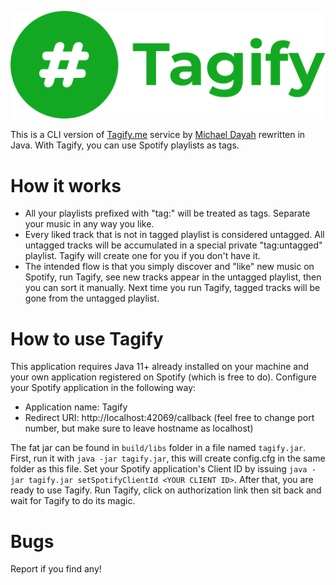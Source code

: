 ![tagify logo](app/src/main/resources/logo.svg)

This is a CLI version of [Tagify.me](https://tagify.me) service by [Michael Dayah](https://github.com/Lucent/) rewritten in Java. With Tagify, you can use Spotify playlists as tags.

# How it works
- All your playlists prefixed with "tag:" will be treated as tags. Separate your music in any way you like.
- Every liked track that is not in tagged playlist is considered untagged. All untagged tracks will be accumulated in a special private "tag:untagged" playlist. Tagify will create one for you if you don't have it.
- The intended flow is that you simply discover and "like" new music on Spotify, run Tagify, see new tracks appear in the untagged playlist, then you can sort it manually. Next time you run Tagify, tagged tracks will be gone from the untagged playlist.

# How to use Tagify
This application requires Java 11+ already installed on your machine and your own application registered on Spotify (which is free to do). Configure your Spotify application in the following way:
- Application name: Tagify
- Redirect URI: http://localhost:42069/callback (feel free to change port number, but make sure to leave hostname as localhost)

The fat jar can be found in `build/libs` folder in a file named `tagify.jar`. First, run it with `java -jar tagify.jar`, this will create config.cfg in the same folder as this file. Set your Spotify application's Client ID by issuing `java -jar tagify.jar setSpotifyClientId <YOUR CLIENT ID>`. After that, you are ready to use Tagify. Run Tagify, click on authorization link then sit back and wait for Tagify to do its magic.

# Bugs
Report if you find any!
